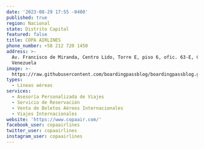 ```yaml
---
date: '2023-08-29 17:55 -0400'
published: true
region: Nacional
state: Distrito Capital
featured: false
title: COPA AIRLINES
phone_number: +58 212 720 1450
address: >-
  Av. Francisco de Miranda, Centro Lido, Torre E, piso 6, ofic. 63-E, Caracas,
  Venezuela
image: >-
  https://raw.githubusercontent.com/boardingpassblog/boardingpassblog.github.io/main/assets/images/Copa-Airlines-Logo.jpg
types:
  - Líneas aéreas
services:
  - Asesoría Personalizada de Viajes
  - Servicio de Reservación
  - Venta de Boletos Aéreos Internacionales
  - Viajes Internacionales
website: 'https://www.copaair.com/'
facebook_user: copaairlines
twitter_user: copaairlines
instagram_user: copaairlines
---
```

